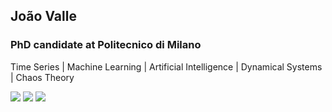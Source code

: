 ## João Valle
### PhD candidate at Politecnico di Milano
Time Series | Machine Learning | Artificial Intelligence | Dynamical Systems | Chaos Theory
<div>
  <a href = "https://br.linkedin.com/in/jo%C3%A3o-pedro-do-valle-alvarenga-567392162" target="_blank"><img src="https://img.shields.io/badge/-LinkedIn-%230077B5?style=for-the-badge&logo=linkedin&logoColor=white" target="_blank"></a>
  <a href = "https://scholar.google.com/citations?user=_Nw7S6EAAAAJ&hl=pt-BR&oi=ao" target="_blank"><img src="https://img.shields.io/badge/Google_Scholar-4285F4?style=for-the-badge&logo=google-scholar&logoColor=white" target="_blank"></a>
  <a href = "https://www.deib.polimi.it/ita/personale/dettagli/2257356" target="_blank"><img src="https://img.shields.io/badge/:polimi" target="_blank"></a>
</div>
